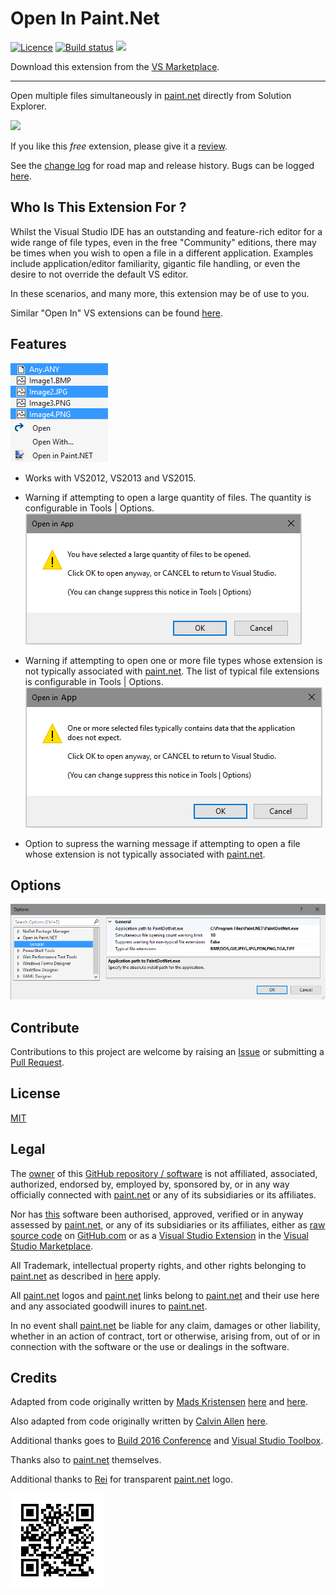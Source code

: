 [AppVeyorProjectUrl]: https://ci.appveyor.com/project/GregTrevellick/openinpaintdotnet
[AppVeyorProjectBuildStatusBadgeSvg]: https://ci.appveyor.com/api/projects/status/1m2yhxf7dajm3f53?svg=true
[GitHubRepoURL]: https://github.com/GregTrevellick/OpenInPaintDotNet
[GitHubRepoIssuesURL]: https://github.com/GregTrevellick/OpenInPaintDotNet/issues
[GitHubRepoPullRequestsURL]: https://github.com/GregTrevellick/OpenInPaintDotNet/pulls
[ThirdPartyAppHomePage]: http://www.getpaint.net/
[ThirdPartyAppOfficialLogo]: http://www.getpaint.net/images/Logo4.png
[VersionNumberBadgeURL]: https://vsmarketplacebadge.apphb.com/version/GregTrevellick.OpeninPaintNET.svg
[VSMarketplaceUrl]: https://marketplace.visualstudio.com/items?itemName=GregTrevellick.OpeninPaintNET
[VSMarketplaceReviewsUrl]: https://marketplace.visualstudio.com/items?itemName=GregTrevellick.OpeninPaintNET#review-details

# Open In Paint.Net

[![Licence](https://img.shields.io/github/license/gittools/gitlink.svg)](/LICENSE.txt)
[![Build status][AppVeyorProjectBuildStatusBadgeSvg]][AppVeyorProjectUrl]
[![][VersionNumberBadgeURL]][VSMarketplaceUrl]

Download this extension from the [VS Marketplace][VSMarketplaceUrl].

---------------------------------------

<!--COPY START FOR VS GALLERY-->

Open multiple files simultaneously in [paint.net][ThirdPartyAppHomePage] directly from Solution Explorer.

[![][ThirdPartyAppOfficialLogo]][ThirdPartyAppHomePage]

If you like this *free* extension, please give it a [review][VSMarketplaceReviewsUrl].

See the [change log](CHANGELOG.md) for road map and release history. Bugs can be logged [here][GitHubRepoIssuesURL].

## Who Is This Extension For ?

Whilst the Visual Studio IDE has an outstanding and feature-rich editor for a wide range of file types, even in the free "Community" editions, there may be times when you wish to open a file in a different application. Examples include application/editor familiarity, gigantic file handling, or even the desire to not override the default VS editor. 

In these scenarios, and many more, this extension may be of use to you.

Similar "Open In" VS extensions can be found [here](https://marketplace.visualstudio.com/search?term=trevellick&target=VS&sortBy=Relevance).

## Features

![](OpenInApp/Resources/ReadMeScreenShot_ContextMenu.png)

- Works with VS2012, VS2013 and VS2015.

- Warning if attempting to open a large quantity of files. The quantity is configurable in Tools | Options.
![](OpenInApp/Resources/ReadMeScreenShot_WarningLargeQuantity.png)

- Warning if attempting to open one or more file types whose extension is not typically associated with [paint.net][ThirdPartyAppHomePage]. The list of typical file extensions is configurable in Tools | Options.
![](OpenInApp/Resources/ReadMeScreenShot_WarningNonTypical.png)

- Option to supress the warning message if attempting to open a file whose extension is not typically associated with [paint.net][ThirdPartyAppHomePage].

## Options

![](OpenInApp/Resources/ReadMeScreenShot_OptionsGeneral.png)

<!--COPY END FOR VS GALLERY-->

## Contribute

Contributions to this project are welcome by raising an [Issue][GitHubRepoIssuesURL] or submitting a [Pull Request][GitHubRepoPullRequestsURL].

## License

[MIT](/LICENSE.txt)

## Legal

The [owner](https://github.com/GregTrevellick) of this [GitHub repository / software][GitHubRepoURL] is not affiliated, associated, authorized, endorsed by, employed by, sponsored by, or in any way officially connected with [paint.net][ThirdPartyAppHomePage] or any of its subsidiaries or its affiliates.

Nor has [this][GitHubRepoURL] software been authorised, approved, verified or in anyway assessed by [paint.net][ThirdPartyAppHomePage], or any of its subsidiaries or its affiliates, either as [raw source code][GitHubRepoURL] on [GitHub.com](https://github.com/) or as a [Visual Studio Extension][VSMarketplaceUrl] in the [Visual Studio Marketplace](https://marketplace.visualstudio.com/vs).

All Trademark, intellectual property rights, and other rights belonging to [paint.net][ThirdPartyAppHomePage] as described in [here][ThirdPartyAppHomePage] apply.

All [paint.net][ThirdPartyAppHomePage] logos and [paint.net][ThirdPartyAppHomePage] links belong to [paint.net][ThirdPartyAppHomePage] and their use here and any associated goodwill inures to [paint.net][ThirdPartyAppHomePage].

In no event shall [paint.net][ThirdPartyAppHomePage] be liable for any claim, damages or other liability, whether in an action of contract, tort or otherwise, arising from, out of or in connection with the software or the use or dealings in the software.

## Credits

Adapted from code originally written by [Mads Kristensen](https://github.com/madskristensen) [here](https://github.com/madskristensen/OpenInSublimeText/ "Open in Sublime Text") and [here](https://github.com/madskristensen/OpenInVsCode "Open in Visual Studio Code").

Also adapted from code originally written by [Calvin Allen](https://github.com/CalvinAllen) [here](https://github.com/CalvinAllen/OpenInNotepadPlusPlus).

Additional thanks goes to [Build 2016 Conference](https://channel9.msdn.com/Events/Build/2016/B886) and [Visual Studio Toolbox](https://channel9.msdn.com/Shows/Visual-Studio-Toolbox/Extensions-by-Mads-Kristensen).

Thanks also to [paint.net][ThirdPartyAppHomePage] themselves.

Additional thanks to [Rei](http://forums.getpaint.net/index.php?/topic/30182-radial-fade/) for transparent [paint.net][ThirdPartyAppHomePage] logo.

[![](chart.png)][VSMarketplaceUrl]
